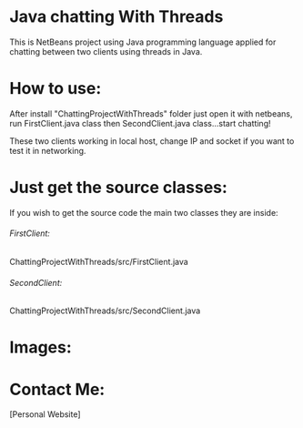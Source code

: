 Java chatting With Threads
=========================

This is NetBeans project using Java programming language applied for chatting between two clients using threads in Java.

# How to use:
After install "ChattingProjectWithThreads" folder just open it with netbeans, run FirstClient.java class then SecondClient.java class...start chatting!

These two clients working in local host, change IP and socket if you want to test it in networking.

# Just get the source classes:
If you wish to get the source code the main two classes they are inside: 

###### FirstClient:
ChattingProjectWithThreads/src/FirstClient.java

###### SecondClient:
ChattingProjectWithThreads/src/SecondClient.java

# Images: 

# Contact Me:
[Personal Website]
